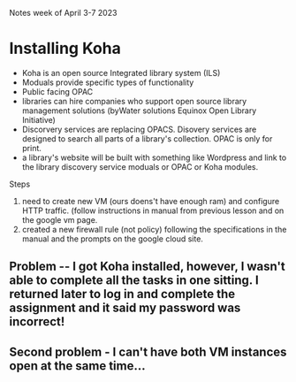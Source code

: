 Notes week of April 3-7 2023 

# Installing Koha

- Koha is an open source Integrated library system (ILS)
- Moduals provide specific types of functionality
- Public facing OPAC
- libraries can hire companies who support open source library management solutions (byWater solutions Equinox Open Library Initiative)
- Discorvery services are replacing OPACS. Disovery services are designed to search all parts of a library's collection. OPAC is only for print.
- a library's website will be built with something like Wordpress and link to the library discovery service moduals or OPAC or Koha modules.

Steps
1. need to create new VM (ours doens't have enough ram) and configure HTTP traffic. (follow instructions in manual from previous lesson and on the google vm page.
1. created a new firewall rule (not policy) following the specifications in the manual and the prompts on the google cloud site.


## Problem -- I got Koha installed, however, I wasn't able to complete all the tasks in one sitting. I returned later to log in and complete the assignment and it said my password was incorrect! 

## Second problem - I can't have both VM instances open at the same time...
 
